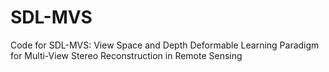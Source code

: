# SDL-MVS
Code for SDL-MVS: View Space and Depth Deformable Learning Paradigm for Multi-View Stereo Reconstruction in Remote Sensing

